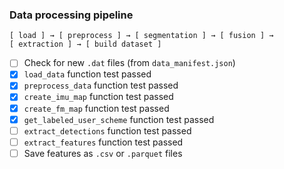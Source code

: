 ### Data processing pipeline

```
[ load ] → [ preprocess ] → [ segmentation ] → [ fusion ] → 
[ extraction ] → [ build dataset ]
```


- [ ] Check for new `.dat` files (from `data_manifest.json`)
- [x] `load_data` function test passed
- [x] `preprocess_data` function test passed
- [x] `create_imu_map` function test passed
- [x] `create_fm_map` function test passed
- [x] `get_labeled_user_scheme` function test passed
- [ ] `extract_detections` function test passed
- [ ] `extract_features` function test passed
- [ ] Save features as `.csv` or `.parquet` files
